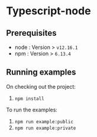 # Typescript-node

## Prerequisites

- node : Version > `v12.16.1`
- npm : Version > `6.13.4`

## Running examples

On checking out the project:

1. `npm install`

To run the examples:

1. `npm run example:public`
2. `npm run example:private` 
